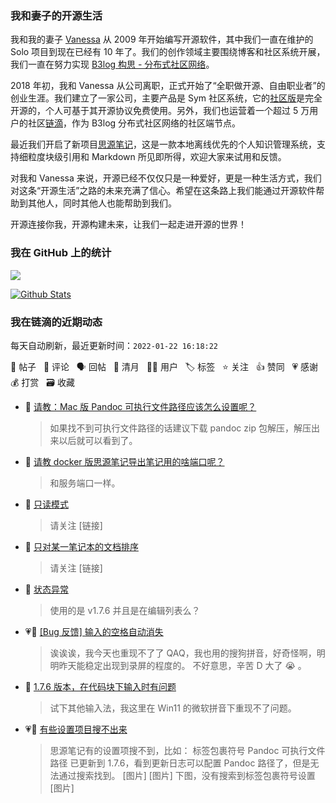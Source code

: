 ### 我和妻子的开源生活

我和我的妻子 [Vanessa](https://github.com/Vanessa219) 从 2009 年开始编写开源软件，其中我们一直在维护的 Solo 项目到现在已经有 10 年了。我们的创作领域主要围绕博客和社区系统开展，我们一直在努力实现 [B3log 构思 - 分布式社区网络](https://ld246.com/article/1546941897596)。

2018 年初，我和 Vanessa 从公司离职，正式开始了“全职做开源、自由职业者”的创业生涯。我们建立了一家公司，主要产品是 Sym 社区系统，它的[社区版](https://github.com/88250/symphony)是完全开源的，个人可基于其开源协议免费使用。另外，我们也运营着一个超过 5 万用户的社区[链滴](https://ld246.com)，作为 B3log 分布式社区网络的社区端节点。

最近我们开启了新项目[思源笔记](https://github.com/siyuan-note/siyuan)，这是一款本地离线优先的个人知识管理系统，支持细粒度块级引用和 Markdown 所见即所得，欢迎大家来试用和反馈。

对我和 Vanessa 来说，开源已经不仅仅只是一种爱好，更是一种生活方式，我们对这条“开源生活”之路的未来充满了信心。希望在这条路上我们能通过开源软件帮助到其他人，同时其他人也能帮助到我们。

开源连接你我，开源构建未来，让我们一起走进开源的世界！

### 我在 GitHub 上的统计

<a title="Hits" target="_blank" href="https://github.com/88250/88250"><img src="https://hits.b3log.org/88250/88250.svg"></a>

[![Github Stats](https://github-readme-stats.vercel.app/api?username=88250&theme=tokyonight&show_icons=true)](https://github.com/88250)

<!--events start -->

### 我在链滴的近期动态

每天自动刷新，最近更新时间：`2022-01-22 16:18:22`

📝 帖子 &nbsp; 💬 评论 &nbsp; 🗣 回帖 &nbsp; 🌙 清月 &nbsp; 👨‍💻 用户 &nbsp; 🏷️ 标签 &nbsp; ⭐️ 关注 &nbsp; 👍 赞同 &nbsp; 💗 感谢 &nbsp; 💰 打赏 &nbsp; 🗃 收藏

* 💬 [请教：Mac 版 Pandoc 可执行文件路径应该怎么设置呢？](https://ld246.com/article/1642838779246/comment/1642839275093#comments)

  > 如果找不到可执行文件路径的话建议下载 pandoc zip 包解压，解压出来以后就可以看到了。
* 💬 [请教 docker 版思源笔记导出笔记用的啥端口呢？](https://ld246.com/article/1642826119187/comment/1642839174129#comments)

  > 和服务端口一样。
* 💬 [只读模式](https://ld246.com/article/1642829524108/comment/1642839151362#comments)

  > 请关注 [链接]
* 💬 [只对某一笔记本的文档排序](https://ld246.com/article/1642830277299/comment/1642839132040#comments)

  > 请关注 [链接]
* 💬 [状态异常](https://ld246.com/article/1642835331165/comment/1642836255763#comments)

  > 使用的是 v1.7.6 并且是在编辑列表么？
* 💗💬 [[Bug 反馈] 输入的空格自动消失](https://ld246.com/article/1642776498336/comment/1642824703643#comments)

  > 诶诶诶，我今天也重现不了了 QAQ，我也用的搜狗拼音，好奇怪啊，明明昨天能稳定出现到录屏的程度的。 不好意思，辛苦 D 大了 😭 。
* 💬 [1.7.6 版本，在代码块下输入时有问题](https://ld246.com/article/1642820040078/comment/1642822977940#comments)

  > 试下其他输入法，我这里在 Win11 的微软拼音下重现不了问题。
* 💗📝 [有些设置项目搜不出来](https://ld246.com/article/1642820732411)

  > 思源笔记有的设置项搜不到，比如： 标签包裹符号 Pandoc 可执行文件路径 已更新到 1.7.6，看到更新日志可以配置 Pandoc 路径了，但是无法通过搜索找到。 [图片] [图片] 下图，没有搜索到标签包裹符号设置 [图片]


<!--events end -->
